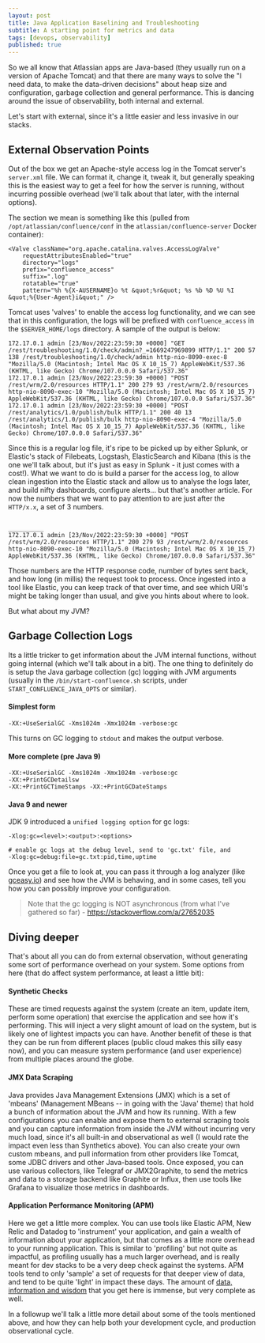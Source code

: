```yaml
---
layout: post
title: Java Application Baselining and Troubleshooting
subtitle: A starting point for metrics and data
tags: [devops, observability]
published: true
---
```


So we all know that Atlassian apps are Java-based (they usually run on a version of Apache Tomcat) and that there are many ways to solve the "I need data, to make the data-driven decisions" about heap size and configuration, garbage collection and general performance.  This is dancing around the issue of observability, both internal and external.

Let's start with external, since it's a little easier and less invasive in our stacks.

## External Observation Points

Out of the box we get an Apache-style access log in the Tomcat server's `server.xml` file.  We can format it, change it, tweak it, but generally speaking this is the easiest way to get a feel for how the server is running, without incurring possible overhead (we'll talk about that later, with the internal options).

The section we mean is something like this (pulled from `/opt/atlassian/confluence/conf` in the `atlassian/confluence-server` Docker container):

    <Valve className="org.apache.catalina.valves.AccessLogValve"
        requestAttributesEnabled="true"
        directory="logs"
        prefix="confluence_access"
        suffix=".log"
        rotatable="true"
        pattern="%h %{X-AUSERNAME}o %t &quot;%r&quot; %s %b %D %U %I &quot;%{User-Agent}i&quot;" />

Tomcat uses 'valves' to enable the access log functionality, and we can see that in this configuration, the logs will be prefixed with `confluence_access` in the `$SERVER_HOME/logs` directory.  A sample of the output is below:

    172.17.0.1 admin [23/Nov/2022:23:59:30 +0000] "GET /rest/troubleshooting/1.0/check/admin?_=1669247969899 HTTP/1.1" 200 57 138 /rest/troubleshooting/1.0/check/admin http-nio-8090-exec-8 "Mozilla/5.0 (Macintosh; Intel Mac OS X 10_15_7) AppleWebKit/537.36 (KHTML, like Gecko) Chrome/107.0.0.0 Safari/537.36"
    172.17.0.1 admin [23/Nov/2022:23:59:30 +0000] "POST /rest/wrm/2.0/resources HTTP/1.1" 200 279 93 /rest/wrm/2.0/resources http-nio-8090-exec-10 "Mozilla/5.0 (Macintosh; Intel Mac OS X 10_15_7) AppleWebKit/537.36 (KHTML, like Gecko) Chrome/107.0.0.0 Safari/537.36"
    172.17.0.1 admin [23/Nov/2022:23:59:30 +0000] "POST /rest/analytics/1.0/publish/bulk HTTP/1.1" 200 40 13 /rest/analytics/1.0/publish/bulk http-nio-8090-exec-4 "Mozilla/5.0 (Macintosh; Intel Mac OS X 10_15_7) AppleWebKit/537.36 (KHTML, like Gecko) Chrome/107.0.0.0 Safari/537.36"

Since this is a regular log file, it's ripe to be picked up by either Splunk, or Elastic's stack of Filebeats, Logstash, ElasticSearch and Kibana (this is the one we'll talk about, but it's just as easy in Splunk - it just comes with a cost!).  What we want to do is build a parser for the access log, to allow clean ingestion into the Elastic stack and allow us to analyse the logs later, and build nifty dashboards, configure alerts...  but that's another article.  For now the numbers that we want to pay attention to are just after the `HTTP/x.x`, a set of 3 numbers.

                                                                                          __________
    172.17.0.1 admin [23/Nov/2022:23:59:30 +0000] "POST /rest/wrm/2.0/resources HTTP/1.1" 200 279 93 /rest/wrm/2.0/resources http-nio-8090-exec-10 "Mozilla/5.0 (Macintosh; Intel Mac OS X 10_15_7) AppleWebKit/537.36 (KHTML, like Gecko) Chrome/107.0.0.0 Safari/537.36"

Those numbers are the HTTP response code, number of bytes sent back, and how long (in millis) the request took to process.  Once ingested into a tool like Elastic, you can keep track of that over time, and see which URI's might be taking longer than usual, and give you hints about where to look.

But what about my JVM?

## Garbage Collection Logs

Its a little tricker to get information about the JVM internal functions, without going internal (which we'll talk about in a bit).  The one thing to definitely do is setup the Java garbage collection (gc) logging with JVM arguments (usually in the `/bin/start-confluence.sh` scripts, under `START_CONFLUENCE_JAVA_OPTS` or similar).

#### Simplest form

    -XX:+UseSerialGC -Xms1024m -Xmx1024m -verbose:gc

This turns on GC logging to `stdout` and makes the output verbose.

#### More complete (pre Java 9)

    -XX:+UseSerialGC -Xms1024m -Xmx1024m -verbose:gc
    -XX:+PrintGCDetailsw
    -XX:+PrintGCTimeStamps -XX:+PrintGCDateStamps

#### Java 9 and newer

JDK 9 introduced a `unified logging option` for gc logs:

    -Xlog:gc=<level>:<output>:<options>

    # enable gc logs at the debug level, send to 'gc.txt' file, and 
    -Xlog:gc=debug:file=gc.txt:pid,time,uptime

Once you get a file to look at, you can pass it through a log analyzer (like [gceasy.io](https://gceasy.io)) and see how the JVM is behaving, and in some cases, tell you how you can possibly improve your configuration.

> Note that the gc logging is NOT asynchronous (from what I've gathered so far) - https://stackoverflow.com/a/27652035

## Diving deeper

That's about all you can do from external observation, without generating some sort of performance overhead on your system.  Some options from here (that do affect system performance, at least a little bit):

#### Synthetic Checks
These are timed requests against the system (create an item, update item, perform some operation) that exercise the application and see how it's performing.  This will inject a very slight amount of load on the system, but is likely one of lightest impacts you can have.  Another benefit of these is that they can be run from different places (public cloud makes this silly easy now), and you can measure system performance (and user experience) from multiple places around the globe.

#### JMX Data Scraping
Java provides Java Management Extensions (JMX) which is a set of 'mbeans' (Management MBeans -- in going with the 'Java' theme) that hold a bunch of information about the JVM and how its running.  With a few configurations you can enable and expose them to external scraping tools and you can capture information from inside the JVM without incurring very much load, since it's all built-in and observational as well (I would rate the impact even less than Synthetics above).  You can also create your own custom mbeans, and pull information from other providers like Tomcat, some JDBC drivers and other Java-based tools.  Once exposed, you can use various collectors, like Telegraf or JMX2Graphite, to send the metrics and data to a storage backend like Graphite or Influx, then use tools like Grafana to visualize those metrics in dashboards.

#### Application Performance Monitoring (APM)
Here we get a little more complex.  You can use tools like Elastic APM, New Relic and Datadog to 'instrument' your application, and gain a wealth of information about your application, but that comes as a little more overhead to your running application.  This is similar to 'profiling' but not quite as impactful, as profiling usually has a much larger overhead, and is really meant for dev stacks to be a very deep check against the systems.  APM tools tend to only 'sample' a set of requests for that deeper view of data, and tend to be quite 'light' in impact these days.  The amount of [data, information and wisdom](https://pdaugavietis.github.io/2022-09-02-dikw/) that you get here is immense, but very complete as well.

In a followup we'll talk a little more detail about some of the tools mentioned above, and how they can help both your development cycle, and production observational cycle.